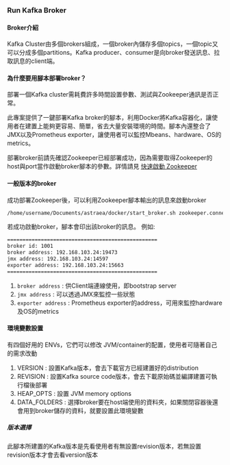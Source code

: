 ### Run Kafka Broker

#### Broker介紹

Kafka Cluster由多個brokers組成，一個broker內儲存多個topics，一個topic又可以分成多個partitions。Kafka producer、consumer是向broker發送訊息、拉取訊息的client端。

#### 為什麼要用腳本部署broker？

部署一個Kafka cluster需耗費許多時間設置參數、測試與Zookeeper通訊是否正常。

此專案提供了一鍵部署Kafka broker的腳本，利用Docker將Kafka容器化，讓使用者在建置上能夠更容易、簡單，省去大量安裝環境的時間。腳本內還整合了JMX以及Prometheus exporter，讓使用者可以監控Mbeans、hardware、OS的metrics。

部署broker前請先確認Zookeeper已經部署成功，因為需要取得Zookeeper的host與port當作啟動broker腳本的參數。詳情請見 [快速啟動 Zookeeper](./run_zookeeper.md)

#### 一般版本的broker

成功部署Zookeeper後，可以利用Zookeeper腳本輸出的訊息來啟動broker

```bash
/home/username/Documents/astraea/docker/start_broker.sh zookeeper.connect=192.168.103.24:18098
```

若成功啟動broker，腳本會印出該broker的訊息。 例如:

```bash
=================================================
broker id: 1001
broker address: 192.168.103.24:19473
jmx address: 192.168.103.24:14597
exporter address: 192.168.103.24:15663
=================================================
```

1. `broker address` : 供Client端連線使用，即bootstrap server
2. `jmx address` :  可以透過JMX來監控一些狀態
3. `exporter address` : Prometheus exporter的address，可用來監控hardware及OS的metrics

#### 環境變數設置

有四個好用的 ENVs，它們可以修改 JVM/container的配置，使用者可隨著自己的需求改動

1. VERSION : 設置Kafka版本，會去下載官方已經建置好的distribution
2. REVISION : 設置Kafka source code版本，會去下載原始碼並編譯建置可執行檔後部署
3. HEAP_OPTS : 設置 JVM memory options
4. DATA_FOLDERS : 選擇broker要在host端使用的資料夾，如果關閉容器後還會用到broker儲存的資料，就要設置此環境變數

##### 版本選擇

此腳本所建置的Kafka版本是先看使用者有無設置revision版本，若無設置revision版本才會去看version版本
